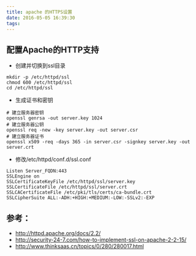 ```yaml
---
title: apache 的HTTPS设置
date: 2016-05-05 16:39:30
tags:
---
```



## 配置Apache的HTTP支持
* 创建并切换到ssl目录
```
mkdir -p /etc/httpd/ssl
chmod 600 /etc/httpd/ssl
cd /etc/httpd/ssl
```
* 生成证书和密钥
```
# 建立服务器密钥
openssl genrsa -out server.key 1024
# 建立服务器公钥 
openssl req -new -key server.key -out server.csr
# 建立服务器证书 
openssl x509 -req -days 365 -in server.csr -signkey server.key -out server.crt
```
* 修改/etc/httpd/conf.d/ssl.conf
```
Listen Server_FQDN:443
SSLEngine on
SSLCertificateKeyFile /etc/httpd/ssl/server.key
SSLCertificateFile /etc/httpd/ssl/server.crt
SSLCACertificateFile /etc/pki/tls/certs/ca-bundle.crt
SSLCipherSuite ALL:-ADH:+HIGH:+MEDIUM:-LOW:-SSLv2:-EXP
```

## 参考：

* http://httpd.apache.org/docs/2.2/
* http://security-24-7.com/how-to-implement-ssl-on-apache-2-2-15/
* http://www.thinksaas.cn/topics/0/280/280017.html